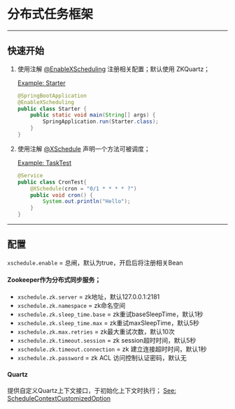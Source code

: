# 分布式任务框架

* * *

## 快速开始

1.  使用注解 [@EnableXScheduling](src/main/java/com/wolken/schedule/EnableXScheduling.java) 注册相关配置；默认使用 ZKQuartz；
    
    [Example: Starter](src/test/java/com/wolken/schedule/Starter.java)
    
    ```java
    @SpringBootApplication  
    @EnableXScheduling  
    public class Starter {  
        public static void main(String[] args) {
            SpringApplication.run(Starter.class);
        }  
    }
    ```
    
2.  使用注解 [@XSchedule](src/main/java/com/wolken/schedule/XSchedule.java) 声明一个方法可被调度；
    
    [Example: TaskTest](src/main/java/com/wolken/schedule/TaskContext.java)
    
    ```java
    @Service  
    public class CronTest{  
        @XSchedule(cron = "0/1 * * * * ?")  
        public void cron() { 
            System.out.println("Hello");
        } 
    }
    ```
    

* * *

## 配置

<code>xschedule.enable</code> = 总闸，默认为true，开启后将注册相关Bean

#### Zookeeper作为分布式同步服务；

<ul>  
<li>  
<code>xschedule.zk.server</code> = zk地址，默认127.0.0.1:2181  
<li>  
<code>xschedule.zk.namespace</code> = zk命名空间  
<li>  
<code>xschedule.zk.sleep_time.base</code> = zk重试baseSleepTime，默认1秒  
<li>  
<code>xschedule.zk.sleep_time.max</code> = zk重试maxSleepTime，默认5秒  
<li>  
<code>xschedule.zk.max.retries</code> = zk最大重试次数，默认10次  
<li>  
<code>xschedule.zk.timeout.session</code> = zk session超时时间，默认5秒  
<li>  
<code>xschedule.zk.timeout.connection</code> = zk 建立连接超时时间，默认1秒  
<li>  
<code>xschedule.zk.password</code> = zk ACL 访问控制认证密码，默认无  
</ul>

#### Quartz

提供自定义Quartz上下文接口，于初始化上下文时执行；
 [See: ScheduleContextCustomizedOption](/src/main/java/com/wolken/schedule/ScheduleContextCustomizedOption.java)
